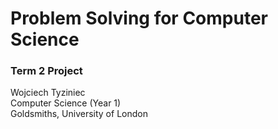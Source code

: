 # Problem Solving for Computer Science
### Term 2 Project
Wojciech Tyziniec  
Computer Science (Year 1)  
Goldsmiths, University of London
